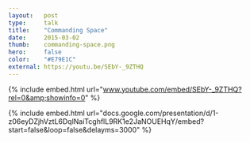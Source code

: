 ```yaml
---
layout:   post
type:     talk
title:    "Commanding Space"
date:     2015-03-02
thumb:    commanding-space.png
hero:     false
color:    "#E79E1C"
external: https://youtu.be/SEbY-_9ZTHQ
---
```


{% include embed.html url="www.youtube.com/embed/SEbY-_9ZTHQ?rel=0&amp;showinfo=0" %}

{% include embed.html url="docs.google.com/presentation/d/1-z06eyDZjhVztL6DqlNaiTcghflL9RK1e2JaNOUEHqY/embed?start=false&loop=false&delayms=3000" %}
